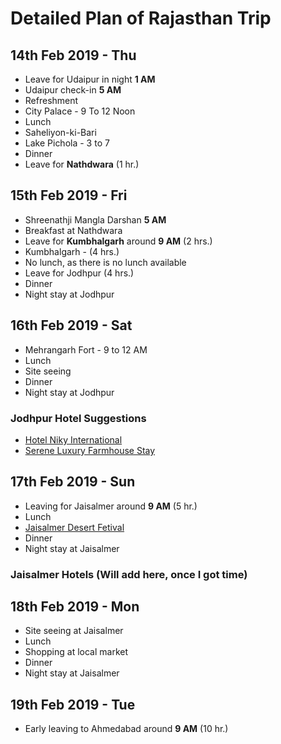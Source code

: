 # Detailed Plan of Rajasthan Trip

## 14th Feb 2019 - Thu ##
* Leave for Udaipur in night **1 AM**
* Udaipur check-in **5 AM**
* Refreshment
* City Palace - 9 To 12 Noon
* Lunch
* Saheliyon-ki-Bari
* Lake Pichola - 3 to 7
* Dinner
* Leave for **Nathdwara** (1 hr.)

## 15th Feb 2019 - Fri ##
* Shreenathji Mangla Darshan **5 AM**
* Breakfast at Nathdwara
* Leave for **Kumbhalgarh** around **9 AM** (2 hrs.)
* Kumbhalgarh - (4 hrs.)
* No lunch, as there is no lunch available
* Leave for Jodhpur (4 hrs.)
* Dinner
* Night stay at Jodhpur

## 16th Feb 2019 - Sat ##
* Mehrangarh Fort - 9 to 12 AM
* Lunch 
* Site seeing 
* Dinner
* Night stay at Jodhpur

### Jodhpur Hotel Suggestions ###
* [Hotel Niky International](https://www.makemytrip.com/pwa/hotel-details/?hotelId=201502251618411977&mtkeys=undefined&checkin=02152019&checkout=02162019&city=JDH&codd=snew&country=IN&roomStayQualifier=3e0e3e0e4e0e&searchText=Jodhpur)
* [Serene Luxury Farmhouse Stay](https://www.makemytrip.com/pwa/hotel-details/?hotelId=201805311757002234&mtkeys=undefined&checkin=02152019&checkout=02162019&city=JDH&codd=snew&country=IN&roomStayQualifier=3e0e3e0e4e0e&searchText=Jodhpur)


## 17th Feb 2019 - Sun ##
* Leaving for Jaisalmer around **9 AM** (5 hr.)
* Lunch
* [Jaisalmer Desert Fetival](https://www.indianholiday.com/fairs-and-festivals/rajasthan/desert-festival-jaisalmer.html)
* Dinner
* Night stay at Jaisalmer

### Jaisalmer Hotels (Will add here, once I got time) ###


## 18th Feb 2019 - Mon ##
* Site seeing at Jaisalmer
* Lunch
* Shopping at local market 
* Dinner
* Night stay at Jaisalmer

## 19th Feb 2019 - Tue ##
* Early leaving to Ahmedabad around **9 AM** (10 hr.)
